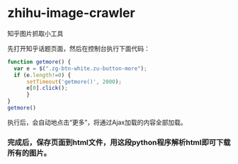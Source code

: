 # zhihu-image-crawler
知乎图片抓取小工具

先打开知乎话题页面，然后在控制台执行下面代码：

```Javascript
function getmore() {  	
  var e = $(".zg-btn-white.zu-button-more"); 	
  if (e.length!=0) { 		
      setTimeout('getmore()', 2000); 		
      e[0].click(); 		 	
      } 
} 
getmore()  	 	
```
执行后，会自动地点击“更多”，将通过Ajax加载的内容全部加载。

### 完成后，保存页面到html文件，用这段python程序解析html即可下载所有的图片。
